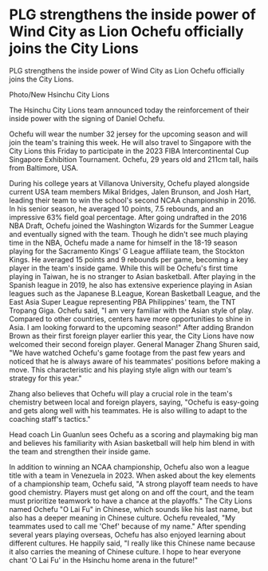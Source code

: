#  PLG strengthens the inside power of Wind City as Lion Ochefu officially joins the City Lions 
  PLG strengthens the inside power of Wind City as Lion Ochefu officially joins the City Lions.

Photo/New Hsinchu City Lions

The Hsinchu City Lions team announced today the reinforcement of their inside power with the signing of Daniel Ochefu.

Ochefu will wear the number 32 jersey for the upcoming season and will join the team's training this week. He will also travel to Singapore with the City Lions this Friday to participate in the 2023 FIBA Intercontinental Cup Singapore Exhibition Tournament. Ochefu, 29 years old and 211cm tall, hails from Baltimore, USA.

During his college years at Villanova University, Ochefu played alongside current USA team members Mikal Bridges, Jalen Brunson, and Josh Hart, leading their team to win the school's second NCAA championship in 2016. In his senior season, he averaged 10 points, 7.5 rebounds, and an impressive 63% field goal percentage. After going undrafted in the 2016 NBA Draft, Ochefu joined the Washington Wizards for the Summer League and eventually signed with the team. Though he didn't see much playing time in the NBA, Ochefu made a name for himself in the 18-19 season playing for the Sacramento Kings' G League affiliate team, the Stockton Kings. He averaged 15 points and 9 rebounds per game, becoming a key player in the team's inside game. While this will be Ochefu's first time playing in Taiwan, he is no stranger to Asian basketball. After playing in the Spanish league in 2019, he also has extensive experience playing in Asian leagues such as the Japanese B.League, Korean Basketball League, and the East Asia Super League representing PBA Philippines' team, the TNT Tropang Giga. Ochefu said, "I am very familiar with the Asian style of play. Compared to other countries, centers have more opportunities to shine in Asia. I am looking forward to the upcoming season!" After adding Brandon Brown as their first foreign player earlier this year, the City Lions have now welcomed their second foreign player. General Manager Zhang Shuren said, "We have watched Ochefu's game footage from the past few years and noticed that he is always aware of his teammates' positions before making a move. This characteristic and his playing style align with our team's strategy for this year."

Zhang also believes that Ochefu will play a crucial role in the team's chemistry between local and foreign players, saying, "Ochefu is easy-going and gets along well with his teammates. He is also willing to adapt to the coaching staff's tactics."

Head coach Lin Guanlun sees Ochefu as a scoring and playmaking big man and believes his familiarity with Asian basketball will help him blend in with the team and strengthen their inside game.

In addition to winning an NCAA championship, Ochefu also won a league title with a team in Venezuela in 2023. When asked about the key elements of a championship team, Ochefu said, "A strong playoff team needs to have good chemistry. Players must get along on and off the court, and the team must prioritize teamwork to have a chance at the playoffs." The City Lions named Ochefu "O Lai Fu" in Chinese, which sounds like his last name, but also has a deeper meaning in Chinese culture. Ochefu revealed, "My teammates used to call me 'Chef' because of my name." After spending several years playing overseas, Ochefu has also enjoyed learning about different cultures. He happily said, "I really like this Chinese name because it also carries the meaning of Chinese culture. I hope to hear everyone chant 'O Lai Fu' in the Hsinchu home arena in the future!"